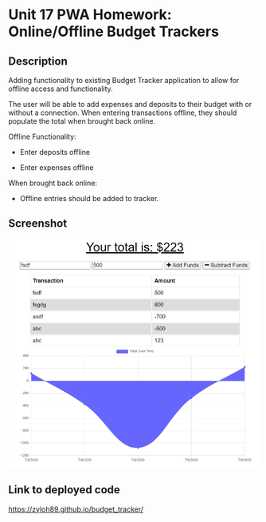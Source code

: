 # Unit 17 PWA Homework: Online/Offline Budget Trackers

## Description
Adding functionality to existing Budget Tracker application to allow for offline access and functionality.

The user will be able to add expenses and deposits to their budget with or without a connection. When entering transactions offline, they should populate the total when brought back online.

Offline Functionality:

  * Enter deposits offline

  * Enter expenses offline

When brought back online:

  * Offline entries should be added to tracker.

## Screenshot

![A screenshot of budget app](capture.png)

## Link to deployed code

https://zyloh89.github.io/budget_tracker/
